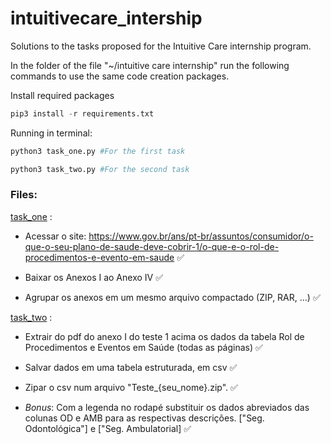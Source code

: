 # intuitivecare_intership

Solutions to the tasks proposed for the Intuitive Care internship program. 

In the folder of the file "~/intuitive care internship" run the following commands 
to use the same code creation packages.

Install required packages
~~~python
pip3 install -r requirements.txt
~~~

Running in terminal:

~~~python
python3 task_one.py #For the first task
~~~
~~~python
python3 task_two.py #For the second task
~~~

### Files: 

[task_one](https://github.com/andrenp2/intuitivecare_intership/blob/main/task_one.py) : 

  * Acessar o site: https://www.gov.br/ans/pt-br/assuntos/consumidor/o-que-o-seu-plano-de-saude-deve-cobrir-1/o-que-e-o-rol-de-procedimentos-e-evento-em-saude :white_check_mark:

  * Baixar os Anexos I ao Anexo IV :white_check_mark:

  * Agrupar os anexos em um mesmo arquivo compactado (ZIP, RAR, ...) :white_check_mark:

[task_two](https://github.com/andrenp2/intuitivecare_intership/blob/main/task_two.py) :

  * Extrair do pdf do anexo I do teste 1 acima os dados da tabela Rol de Procedimentos e Eventos em Saúde (todas as páginas) :white_check_mark:

  * Salvar dados em uma tabela estruturada, em csv :white_check_mark:
  
  * Zipar o csv num arquivo "Teste_{seu_nome}.zip". :white_check_mark:

  * *Bonus*: Com a legenda no rodapé substituir os dados abreviados das colunas OD e AMB para as respectivas descrições. ["Seg. Odontológica"] e ["Seg. Ambulatorial] :white_check_mark:
